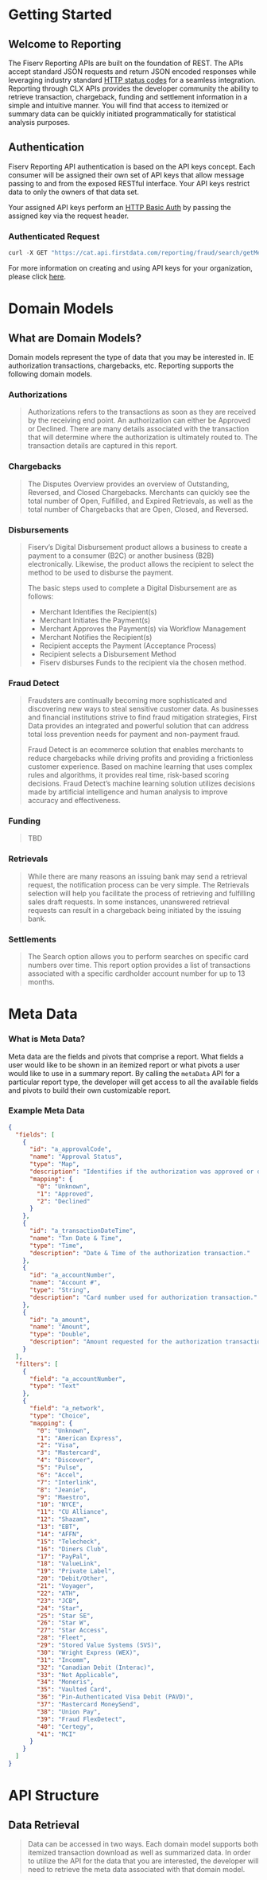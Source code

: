 # Getting Started 

## Welcome to Reporting

The Fiserv Reporting APIs are built on the foundation of REST. The APIs accept standard JSON requests and return JSON encoded responses while leveraging industry standard [HTTP status codes](https://en.wikipedia.org/wiki/List_of_HTTP_status_codes) for a seamless integration. Reporting through CLX APIs provides the developer community the ability to retrieve transaction, chargeback, funding and settlement information in a simple and intuitive manner. You will find that access to itemized or summary data can be quickly initiated programmatically for statistical analysis purposes. 

## Authentication
Fiserv Reporting API authentication is based on the API keys concept. Each consumer will be assigned their own set of API keys that allow message passing to and from the exposed RESTful interface. Your API keys restrict data to only the owners of that data set. 

Your assigned API keys perform an [HTTP Basic Auth](https://en.wikipedia.org/wiki/Basic_access_authentication) by passing the assigned key via the request header. 

### Authenticated Request
```javascript
curl -X GET "https://cat.api.firstdata.com/reporting/fraud/search/getMetaData" -H "accept: application/json" -H "apikey: YOURAPIKEY"
```

For more information on creating and using API keys for your organization, please click [here](https://www.google.com). 

# Domain Models

## What are Domain Models?
Domain models represent the type of data that you may be interested in.  IE authorization transactions, chargebacks, etc. Reporting supports the following domain models. 

### Authorizations 
>Authorizations refers to the transactions as soon as they are received by the receiving end point. An authorization can either be Approved or Declined. There are many details associated with the transaction that will determine where the authorization is ultimately routed to. The transaction details are captured in this report.

### Chargebacks
>The Disputes Overview provides an overview of Outstanding, Reversed, and Closed Chargebacks. Merchants can quickly see the total number of Open, Fulfilled, and Expired Retrievals, as well as the total number of Chargebacks that are Open, Closed, and Reversed.

### Disbursements
>Fiserv’s Digital Disbursement product allows a business to create a payment to a consumer (B2C) or another business (B2B) electronically.  Likewise, the product allows the recipient to select the method to be used to disburse the payment.
>
>The basic steps used to complete a Digital Disbursement are as follows:
> - Merchant Identifies the Recipient(s)
> - Merchant Initiates the Payment(s)
> - Merchant Approves the Payment(s) via Workflow Management 
> - Merchant Notifies the Recipient(s)
> - Recipient accepts the Payment (Acceptance Process)
> - Recipient selects a Disbursement Method
> - Fiserv disburses Funds to the recipient  via the chosen method.

### Fraud Detect
>Fraudsters are continually becoming more sophisticated and discovering new ways to steal sensitive customer data. As businesses and financial institutions strive to find fraud mitigation strategies, First Data provides an integrated and powerful solution that can address total loss prevention needs for payment and non-payment fraud.
>
>Fraud Detect is an ecommerce solution that enables merchants to reduce chargebacks while driving profits and providing a frictionless customer experience.  Based on machine learning that uses complex rules and algorithms, it provides real time, risk-based scoring decisions.  Fraud Detect’s machine learning solution utilizes decisions made by artificial intelligence and human analysis to improve accuracy and effectiveness.  

### Funding
>TBD

### Retrievals
>While there are many reasons an issuing bank may send a retrieval request, the notification process can be very simple. The Retrievals selection will help you facilitate the process of retrieving and fulfilling sales draft requests. In some instances, unanswered retrieval requests can result in a chargeback being initiated by the issuing bank.

### Settlements
>The Search option allows you to perform searches on specific card numbers over time. This report option provides a list of transactions associated with a specific cardholder account number for up to 13 months.

# Meta Data

### What is Meta Data?
Meta data are the fields and pivots that comprise a report.  What fields a user would like to be shown in an itemized report or what pivots a user would like to use in a summary report. By calling the `metaData` API for a particular report type, the developer will get access to all the available fields and pivots to build their own customizable report. 

### Example Meta Data
```json
{
  "fields": [
    {
      "id": "a_approvalCode",
      "name": "Approval Status",
      "type": "Map",
      "description": "Identifies if the authorization was approved or declined.",
      "mapping": {
        "0": "Unknown",
        "1": "Approved",
        "2": "Declined"
      }
    },
    {
      "id": "a_transactionDateTime",
      "name": "Txn Date & Time",
      "type": "Time",
      "description": "Date & Time of the authorization transaction."
    },
    {
      "id": "a_accountNumber",
      "name": "Account #",
      "type": "String",
      "description": "Card number used for authorization transaction."
    },
    {
      "id": "a_amount",
      "name": "Amount",
      "type": "Double",
      "description": "Amount requested for the authorization transaction."
    }
  ],
  "filters": [
    {
      "field": "a_accountNumber",
      "type": "Text"
    },
    {
      "field": "a_network",
      "type": "Choice",
      "mapping": {
        "0": "Unknown",
        "1": "American Express",
        "2": "Visa",
        "3": "Mastercard",
        "4": "Discover",
        "5": "Pulse",
        "6": "Accel",
        "7": "Interlink",
        "8": "Jeanie",
        "9": "Maestro",
        "10": "NYCE",
        "11": "CU Alliance",
        "12": "Shazam",
        "13": "EBT",
        "14": "AFFN",
        "15": "Telecheck",
        "16": "Diners Club",
        "17": "PayPal",
        "18": "ValueLink",
        "19": "Private Label",
        "20": "Debit/Other",
        "21": "Voyager",
        "22": "ATH",
        "23": "JCB",
        "24": "Star",
        "25": "Star SE",
        "26": "Star W",
        "27": "Star Access",
        "28": "Fleet",
        "29": "Stored Value Systems (SVS)",
        "30": "Wright Express (WEX)",
        "31": "Incomm",
        "32": "Canadian Debit (Interac)",
        "33": "Not Applicable",
        "34": "Moneris",
        "35": "Vaulted Card",
        "36": "Pin-Authenticated Visa Debit (PAVD)",
        "37": "Mastercard MoneySend",
        "38": "Union Pay",
        "39": "Fraud FlexDetect",
        "40": "Certegy",
        "41": "MCI"
      }
    }
  ]
}
```

# API Structure

## Data Retrieval
>Data can be accessed in two ways. Each domain model supports both itemized transaction download as well as summarized data. In order to utilize the API for the data that you are interested, the developer will need to retrieve the meta data associated with that domain model. 
